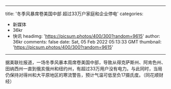 
---
title: '冬季风暴席卷美国中部 超过33万户家庭和企业停电'
categories: 
 - 新媒体
 - 36kr
 - 快讯
headimg: 'https://picsum.photos/400/300?random=9615'
author: 36kr
comments: false
date: Sat, 05 Feb 2022 05:13:33 GMT
thumbnail: 'https://picsum.photos/400/300?random=9615'
---

<div>   
据美联社报道，一场冬季风暴本周席卷美国中部，导致从得克萨斯州、阿肯色州、田纳西州一直到俄亥俄州和纽约州，有超过33万用户没有电力。与此同时，当局仍保持对得州和大平原地区的寒流警告，预计气温可低至负17摄氏度。（同花顺财经）  
</div>
            